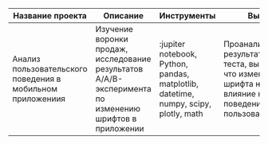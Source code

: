 |Название проекта|Описание|Инструменты|Вывод|
|-|--------|---|---|
|Анализ пользовательского поведения в мобильном приложениия|Изучение воронки продаж, исследование результатов A/A/B-эксперимента по изменению шрифтов в приложении|:jupiter notebook, Python, pandas, matplotlib, datetime, numpy, scipy, plotly, math|Проанализировала результаты А/А/В теста, выяснила, что изменение шрифта не оказало влияние на поведения пользователей|
